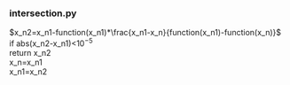 ### intersection.py

$x_n2=x_n1-function(x_n1)*\frac{x_n1-x_n}{function(x_n1)-function(x_n)}$<br>
if abs(x_n2-x_n1)<$10^{-5}$<br>
  return x_n2<br>
x_n=x_n1<br>
x_n1=x_n2<br>





